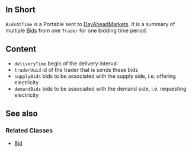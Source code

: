 ## In Short

`BidsAtTime` is a Portable sent to [DayAheadMarkets](../Agents/DayAheadMarket.md).
It is a summary of multiple [Bids](../Modules/Bid) from one `Trader` for one bidding time period.

## Content

* `deliveryTime` begin of the delivery interval
* `traderUuid` id of the trader that is sends these bids
* `supplyBids` bids to be associated with the supply side, i.e. offering electricity
* `demandBids` bids to be associated with the demand side, i.e. requesting electricity

## See also

### Related Classes

* [Bid](../Modules/Bid.md)